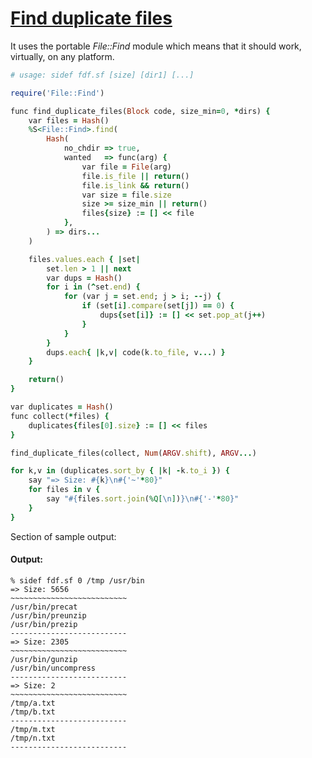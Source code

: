 [1]: http://rosettacode.org/wiki/Find_duplicate_files

# [Find duplicate files][1]

It uses the portable _File::Find_ module which means that it should work, virtually, on any platform.

```ruby
# usage: sidef fdf.sf [size] [dir1] [...]

require('File::Find')

func find_duplicate_files(Block code, size_min=0, *dirs) {
    var files = Hash()
    %S<File::Find>.find(
        Hash(
            no_chdir => true,
            wanted   => func(arg) {
                var file = File(arg)
                file.is_file || return()
                file.is_link && return()
                var size = file.size
                size >= size_min || return()
                files{size} := [] << file
            },
        ) => dirs...
    )

    files.values.each { |set|
        set.len > 1 || next
        var dups = Hash()
        for i in (^set.end) {
            for (var j = set.end; j > i; --j) {
                if (set[i].compare(set[j]) == 0) {
                    dups{set[i]} := [] << set.pop_at(j++)
                }
            }
        }
        dups.each{ |k,v| code(k.to_file, v...) }
    }

    return()
}

var duplicates = Hash()
func collect(*files) {
    duplicates{files[0].size} := [] << files
}

find_duplicate_files(collect, Num(ARGV.shift), ARGV...)

for k,v in (duplicates.sort_by { |k| -k.to_i }) {
    say "=> Size: #{k}\n#{'~'*80}"
    for files in v {
        say "#{files.sort.join(%Q[\n])}\n#{'-'*80}"
    }
}
```


Section of sample output:


#### Output:
```
% sidef fdf.sf 0 /tmp /usr/bin
=> Size: 5656
~~~~~~~~~~~~~~~~~~~~~~~~~~
/usr/bin/precat
/usr/bin/preunzip
/usr/bin/prezip
--------------------------
=> Size: 2305
~~~~~~~~~~~~~~~~~~~~~~~~~~
/usr/bin/gunzip
/usr/bin/uncompress
--------------------------
=> Size: 2
~~~~~~~~~~~~~~~~~~~~~~~~~~
/tmp/a.txt
/tmp/b.txt
--------------------------
/tmp/m.txt
/tmp/n.txt
--------------------------
```
